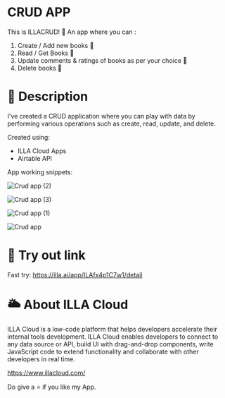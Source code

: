 # CRUD APP

This is ILLACRUD! 🚀 An app where you can :
1) Create / Add new  books 📗
2) Read / Get Books 📖
3) Update comments & ratings of books as per your choice 📙
4) Delete books 📕
   
# 🤔 Description

I've created a CRUD application where you can play with data by performing various operations such as create, read, update, and delete.

Created using:
- ILLA Cloud Apps
- Airtable API

App working snippets: 

![Crud app (2)](https://github.com/illacloud/illa-builder/assets/116432233/44283f50-ed28-4c17-bc82-57d8da66c9ac)

![Crud app (3)](https://github.com/illacloud/illa-builder/assets/116432233/9bfe0ffe-87db-44ff-9037-668acb43c17c)

![Crud app (1)](https://github.com/illacloud/illa-builder/assets/116432233/cb547385-b976-44a9-9921-52a5b0d005f7)

![Crud app](https://github.com/Sarguroh20/CRUD-APP/assets/116432233/a27e426f-fc62-486f-b2de-9c83beb8cbbb)

# 🚀 Try out link

Fast try: https://illa.ai/app/ILAfx4p1C7w1/detail

# 🌥️ About ILLA Cloud
  
  ILLA Cloud is a low-code platform that helps developers accelerate their internal tools development. ILLA Cloud enables developers to connect to any data source or API, build UI with drag-and-drop components, write JavaScript code to extend functionality and collaborate with other developers in real time.

  https://www.illacloud.com/

  Do give a ⭐ if you like my App.
